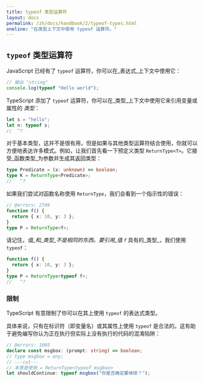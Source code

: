 ```yaml
---
title: typeof 类型运算符
layout: docs
permalink: /zh/docs/handbook/2/typeof-types.html
oneline: "在类型上下文中使用 typeof 运算符。"
---
```


## `typeof` 类型运算符

JavaScript 已经有了 `typeof` 运算符，你可以在_表达式_上下文中使用它：

```ts twoslash
// 输出 "string"
console.log(typeof "Hello world");
```

TypeScript 添加了 `typeof` 运算符，你可以在_类型_上下文中使用它来引用变量或属性的 _类型_：

```ts twoslash
let s = "hello";
let n: typeof s;
//  ^?
```

对于基本类型，这并不是很有用，但是如果与其他类型运算符结合使用，你就可以方便地表达许多模式。例如，让我们首先看一下预定义类型 `ReturnType<T>`。它接受_函数类型_为参数并生成其返回类型：

```ts twoslash
type Predicate = (x: unknown) => boolean;
type K = ReturnType<Predicate>;
//   ^?
```

如果我们尝试对函数名称使用 `ReturnType`，我们会看到一个指示性的错误：

```ts twoslash
// @errors: 2749
function f() {
  return { x: 10, y: 3 };
}
type P = ReturnType<f>;
```

请记住，_值_和_类型_不是相同的东西。要引用_值 `f`_ 具有的_类型_，我们使用 `typeof`：

```ts twoslash
function f() {
  return { x: 10, y: 3 };
}
type P = ReturnType<typeof f>;
//   ^?
```

### 限制

TypeScript 有意限制了你可以在其上使用 `typeof` 的表达式类型。

具体来说，只有在标识符（即变量名）或其属性上使用 `typeof` 是合法的。这有助于避免编写你认为正在执行但实际上没有执行的代码的混淆陷阱：

```ts twoslash
// @errors: 1005
declare const msgbox: (prompt: string) => boolean;
// type msgbox = any;
// ---cut---
// 本意是使用 = ReturnType<typeof msgbox>
let shouldContinue: typeof msgbox("你是否确定要继续？");
```
